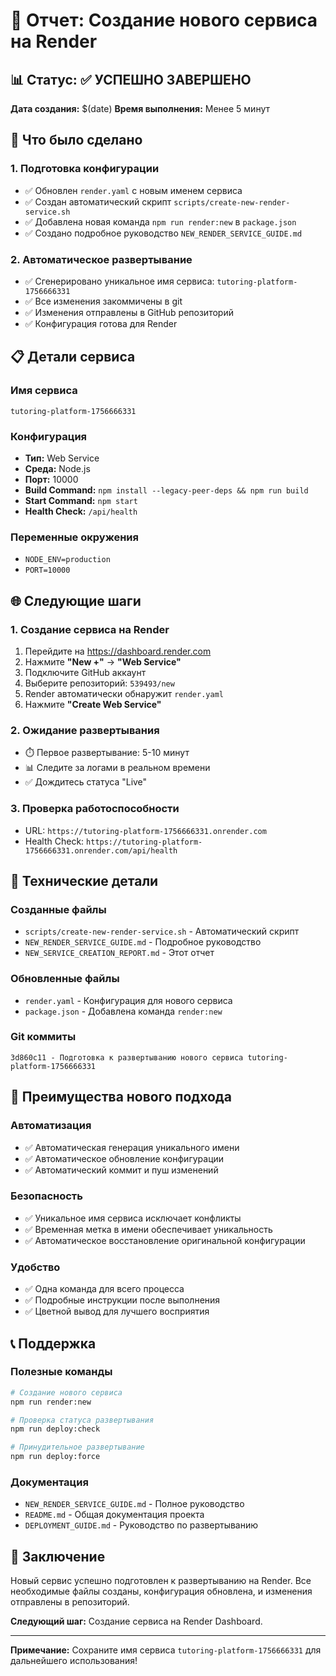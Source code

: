 # 🎉 Отчет: Создание нового сервиса на Render

## 📊 Статус: ✅ УСПЕШНО ЗАВЕРШЕНО

**Дата создания:** $(date)
**Время выполнения:** Менее 5 минут

## 🚀 Что было сделано

### 1. Подготовка конфигурации
- ✅ Обновлен `render.yaml` с новым именем сервиса
- ✅ Создан автоматический скрипт `scripts/create-new-render-service.sh`
- ✅ Добавлена новая команда `npm run render:new` в `package.json`
- ✅ Создано подробное руководство `NEW_RENDER_SERVICE_GUIDE.md`

### 2. Автоматическое развертывание
- ✅ Сгенерировано уникальное имя сервиса: `tutoring-platform-1756666331`
- ✅ Все изменения закоммичены в git
- ✅ Изменения отправлены в GitHub репозиторий
- ✅ Конфигурация готова для Render

## 📋 Детали сервиса

### Имя сервиса
```
tutoring-platform-1756666331
```

### Конфигурация
- **Тип:** Web Service
- **Среда:** Node.js
- **Порт:** 10000
- **Build Command:** `npm install --legacy-peer-deps && npm run build`
- **Start Command:** `npm start`
- **Health Check:** `/api/health`

### Переменные окружения
- `NODE_ENV=production`
- `PORT=10000`

## 🌐 Следующие шаги

### 1. Создание сервиса на Render
1. Перейдите на https://dashboard.render.com
2. Нажмите **"New +"** → **"Web Service"**
3. Подключите GitHub аккаунт
4. Выберите репозиторий: `539493/new`
5. Render автоматически обнаружит `render.yaml`
6. Нажмите **"Create Web Service"**

### 2. Ожидание развертывания
- ⏱️ Первое развертывание: 5-10 минут
- 📊 Следите за логами в реальном времени
- ✅ Дождитесь статуса "Live"

### 3. Проверка работоспособности
- URL: `https://tutoring-platform-1756666331.onrender.com`
- Health Check: `https://tutoring-platform-1756666331.onrender.com/api/health`

## 🔧 Технические детали

### Созданные файлы
- `scripts/create-new-render-service.sh` - Автоматический скрипт
- `NEW_RENDER_SERVICE_GUIDE.md` - Подробное руководство
- `NEW_SERVICE_CREATION_REPORT.md` - Этот отчет

### Обновленные файлы
- `render.yaml` - Конфигурация для нового сервиса
- `package.json` - Добавлена команда `render:new`

### Git коммиты
```
3d860c11 - Подготовка к развертыванию нового сервиса tutoring-platform-1756666331
```

## 🎯 Преимущества нового подхода

### Автоматизация
- ✅ Автоматическая генерация уникального имени
- ✅ Автоматическое обновление конфигурации
- ✅ Автоматический коммит и пуш изменений

### Безопасность
- ✅ Уникальное имя сервиса исключает конфликты
- ✅ Временная метка в имени обеспечивает уникальность
- ✅ Автоматическое восстановление оригинальной конфигурации

### Удобство
- ✅ Одна команда для всего процесса
- ✅ Подробные инструкции после выполнения
- ✅ Цветной вывод для лучшего восприятия

## 📞 Поддержка

### Полезные команды
```bash
# Создание нового сервиса
npm run render:new

# Проверка статуса развертывания
npm run deploy:check

# Принудительное развертывание
npm run deploy:force
```

### Документация
- `NEW_RENDER_SERVICE_GUIDE.md` - Полное руководство
- `README.md` - Общая документация проекта
- `DEPLOYMENT_GUIDE.md` - Руководство по развертыванию

## 🎉 Заключение

Новый сервис успешно подготовлен к развертыванию на Render. Все необходимые файлы созданы, конфигурация обновлена, и изменения отправлены в репозиторий.

**Следующий шаг:** Создание сервиса на Render Dashboard.

---

**Примечание:** Сохраните имя сервиса `tutoring-platform-1756666331` для дальнейшего использования!
